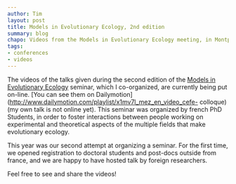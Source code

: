 ```yaml
---
author: Tim
layout: post
title: Models in Evolutionary Ecology, 2nd edition
summary: blog
chapo: Videos from the Models in Evolutionary Ecology meeting, in Montpellier.
tags:
- conferences
- videos
---
```


The videos of the talks given during the second edition of the [Models in
Evolutionary Ecology](http://www.seminar-mee.org/home/programme) seminar,
which I co-organized, are currently being put on-line. [You can see them on
Dailymotion](http://www.dailymotion.com/playlist/x1mv7l_mez_en_video_cefe-
colloque) (my own talk is not online yet). This seminar was organized by
french PhD Students, in order to foster interactions between people working on
experimental and theoretical aspects of the multiple fields that make
evolutionary ecology.

This year was our second attempt at organizing a seminar. For the first time,
we opened registration to doctoral students and post-docs outside from france,
and we are happy to have hosted talk by foreign researchers.

Feel free to see and share the videos!

